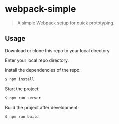 # webpack-simple
> A simple Webpack setup for quick prototyping.

## Usage
Download or clone this repo to your local directory.

Enter your local repo directory.

Install the dependencies of the repo:
```bash
$ npm install
```

Start the project:
```bash
$ npm run server
```

Build the project after development:
```bash
$ npm run build
```
